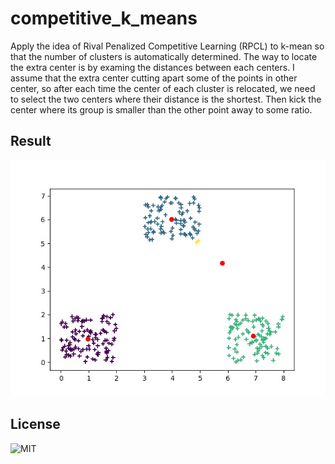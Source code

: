 # competitive_k_means
Apply the idea of Rival Penalized Competitive Learning (RPCL) to k-mean
so that the number of clusters is automatically determined. The way to locate the extra center is by
examing the distances between each centers. I assume that the extra center cutting apart some of the points in other center, so after each time the center of
each cluster is relocated, we need to select the two centers where their distance
is the shortest. Then kick the center where its group is smaller than the other
point away to some ratio. 

## Result
![three-cluster dataset result](https://github.com/QLightman/competitive_k_means/blob/master/iterations/6interations.jpg)

## License
![MIT](https://github.com/QLightman/k-means/blob/master/LICENSE)